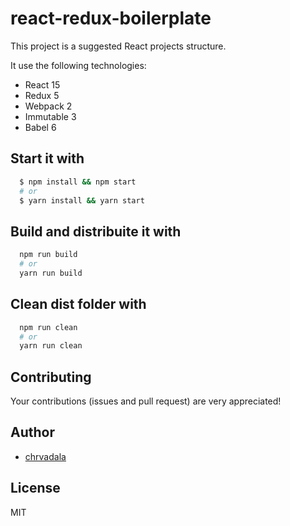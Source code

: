 # react-redux-boilerplate

This project is a suggested React projects structure.

It use the following technologies:
 - React 15
 - Redux 5
 - Webpack 2
 - Immutable 3
 - Babel 6

## Start it with
```sh
  $ npm install && npm start
  # or
  $ yarn install && yarn start
```

## Build and distribuite it with
```sh
  npm run build
  # or
  yarn run build
```

## Clean dist folder with
```sh
  npm run clean
  # or
  yarn run clean
```

## Contributing
Your contributions (issues and pull request) are very appreciated!

## Author
- [chrvadala](https://github.com/chrvadala)

## License
MIT
